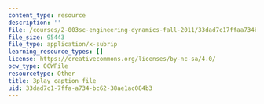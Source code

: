 ```yaml
---
content_type: resource
description: ''
file: /courses/2-003sc-engineering-dynamics-fall-2011/33dad7c17ffaa734bc6238ae1ac084b3_ZNVvYg1FOPk.srt
file_size: 95443
file_type: application/x-subrip
learning_resource_types: []
license: https://creativecommons.org/licenses/by-nc-sa/4.0/
ocw_type: OCWFile
resourcetype: Other
title: 3play caption file
uid: 33dad7c1-7ffa-a734-bc62-38ae1ac084b3
---
```


